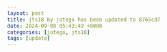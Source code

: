 ```yaml
---
layout: post
title: jts18 by jotego has been updated to 8765cd7
date: 2024-09-08 05:42:49 +0000
categories: [jotego, jts18]
tags: [update]
---
```


